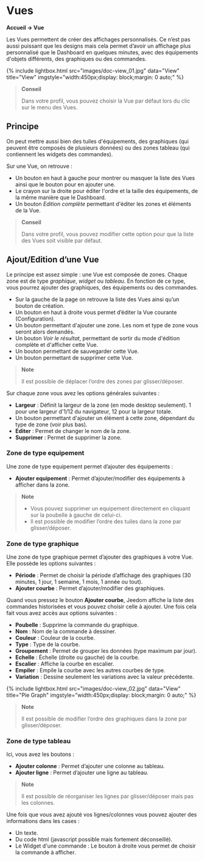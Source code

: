 # Vues
**Accueil → Vue**

Les Vues permettent de créer des affichages personnalisés.
Ce n’est pas aussi puissant que les designs mais cela permet d’avoir un affichage plus personnalisé que le Dashboard en quelques minutes, avec des équipements d'objets différents, des graphiques ou des commandes.

{% include lightbox.html src="images/doc-view_01.jpg" data="View" title="View" imgstyle="width:450px;display: block;margin: 0 auto;" %}

> **Conseil**
>
> Dans votre profil, vous pouvez choisir la Vue par défaut lors du clic sur le menu des Vues.

## Principe

On peut mettre aussi bien des tuiles d'équipements, des graphiques (qui peuvent être composés de plusieurs données) ou des zones tableau (qui contiennent les widgets des commandes).

Sur une Vue, on retrouve :

- Un bouton en haut à gauche pour montrer ou masquer la liste des Vues ainsi que le bouton pour en ajouter une.
- Le crayon sur la droite pour éditer l'ordre et la taille des équipements, de la même manière que le Dashboard.
- Un bouton *Edition complète* permettant d'éditer les zones et éléments de la Vue.

> **Conseil**
>
> Dans votre profil, vous pouvez modifier cette option pour que la liste des Vues soit visible par défaut.

## Ajout/Edition d’une Vue

Le principe est assez simple : une Vue est composée de zones. Chaque zone est de type *graphique*, *widget* ou *tableau*. En fonction de ce type, vous pourrez ajouter des graphiques, des équipements ou des commandes.

- Sur la gauche de la page on retrouve la liste des Vues ainsi qu’un bouton de création.
- Un bouton en haut à droite vous permet d’éditer la Vue courante (Configuration).
- Un bouton permettant d'ajouter une zone. Les nom et type de zone vous seront alors demandés.
- Un bouton *Voir le résultat*, permettant de sortir du mode d'édition complète et d'afficher cette Vue.
- Un bouton permettant de sauvegarder cette Vue.
- Un bouton permettant de supprimer cette Vue.

> **Note**
>
> Il est possible de déplacer l’ordre des zones par glisser/déposer.

Sur chaque zone vous avez les options générales suivantes :

- **Largeur** : Définit la largeur de la zone (en mode desktop seulement). 1 pour une largeur d'1/12 du navigateur, 12 pour la largeur totale.
- Un bouton permettant d'ajouter un élément à cette zone, dépendant du type de zone (voir plus bas).
- **Editer** : Permet de changer le nom de la zone.
- **Supprimer** : Permet de supprimer la zone.

### Zone de type equipement

Une zone de type equipement permet d’ajouter des équipements :

- **Ajouter equipement** : Permet d’ajouter/modifier des équipements à afficher dans la zone.

> **Note**
>
> - Vous pouvez supprimer un equipement directement en cliquant sur la poubelle à gauche de celui-ci.  
> - Il est possible de modifier l’ordre des tuiles dans la zone par glisser/déposer.


### Zone de type graphique

Une zone de type graphique permet d’ajouter des graphiques à votre Vue. Elle possède les options suivantes :

- **Période** : Permet de choisir la période d’affichage des graphiques (30 minutes, 1 jour, 1 semaine, 1 mois, 1 année ou tout).
- **Ajouter courbe** : Permet d’ajouter/modifier des graphiques.

Quand vous pressez le bouton **Ajouter courbe**, Jeedom affiche la liste des commandes historisées et vous pouvez choisir celle à ajouter. Une fois cela fait vous avez accès aux options suivantes :

- **Poubelle** : Supprime la commande du graphique.
- **Nom** : Nom de la commande à dessiner.
- **Couleur** : Couleur de la courbe.
- **Type** : Type de la courbe.
- **Groupement** : Permet de grouper les données (type maximum par jour).
- **Echelle** : Échelle (droite ou gauche) de la courbe.
- **Escalier** : Affiche la courbe en escalier.
- **Empiler** : Empile la courbe avec les autres courbes de type.
- **Variation** : Dessine seulement les variations avec la valeur précédente.

{% include lightbox.html src="images/doc-view_02.jpg" data="View" title="Pie Graph" imgstyle="width:450px;display: block;margin: 0 auto;" %}

> **Note**
>
> Il est possible de modifier l’ordre des graphiques dans la zone par glisser/déposer.

### Zone de type tableau

Ici, vous avez les boutons :

- **Ajouter colonne** : Permet d’ajouter une colonne au tableau.
- **Ajouter ligne** : Permet d’ajouter une ligne au tableau.

> **Note**
>
> Il est possible de réorganiser les lignes par glisser/déposer mais pas les colonnes.

Une fois que vous avez ajouté vos lignes/colonnes vous pouvez ajouter des informations dans les cases :

- Un texte.
- Du code html (javascript possible mais fortement déconseillé).
- Le Widget d'une commande : Le bouton à droite vous permet de choisir la commande à afficher.
